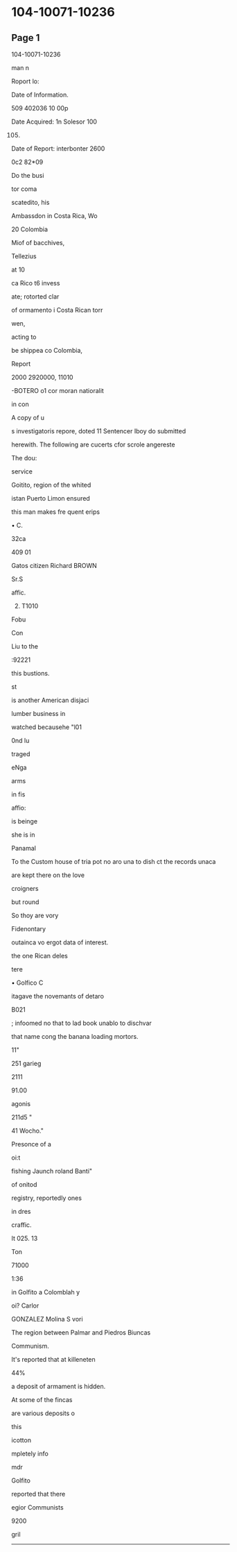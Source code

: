 # 104-10071-10236

## Page 1

104-10071-10236

man n

Roport lo:

Date of Information.

509 402036 10 00p

Date Acquired: 1n Solesor 100

105.

Date of Report: interbonter 2600

0c2 82*09

Do the busi

tor coma

scatedito, his

Ambassdon in Costa Rica, Wo

20 Colombia

Miof of bacchives,

Tellezius

at 10

ca Rico t6 invess

ate; rotorted clar

of ormamento i Costa Rican torr

wen,

acting to

be shippea co Colombia,

Report

2000 2920000, 11010

-BOTERO o1 cor moran natioralit

in con

A copy of u

s investigatoris repore, doted 11 Sentencer Iboy do submitted

herewith. The following are cucerts cfor scrole angereste

The dou:

service

Goitito, region of the whited

istan Puerto Limon ensured

this man makes fre quent erips

• C.

32ca

409 01

Gatos citizen Richard BROWN

Sr.S

affic.

2. T1010

Fobu

Con

Liu to the

:92221

this bustions.

st

is another American disjaci

lumber business in

watched becausehe "l01

0nd lu

traged

eNga

arms

in fis

affio:

is beinge

she is in

Panamal

To the Custom house of tria pot no aro una to dish ct the records unaca

are kept there on the love

croigners

but round

So thoy are vory

Fidenontary

outainca vo ergot data of interest.

the one Rican deles

tere

• Golfico C

itagave the novemants of detaro

B021

; infoomed no that to lad book unablo to dischvar

that name cong the banana loading mortors.

11"

251 garieg

2111

91.00

agonis

211d5 "

41 Wocho."

Presonce of a

oi:t

fishing Jaunch roland Banti"

of onitod

registry, reportedly ones

in dres

craffic.

It 025. 13

Ton

71000

1:36

in Golfito a Colomblah y

oi? Carlor

GONZALEZ Molina S vori

The region between Palmar and Piedros Biuncas

Communism.

It's reported that at killeneten

44%

a deposit of armament is hidden.

At some of the fincas

are various deposits o

this

icotton

mpletely info

mdr

Golfito

reported that there

egior Communists

9200

gril

---

